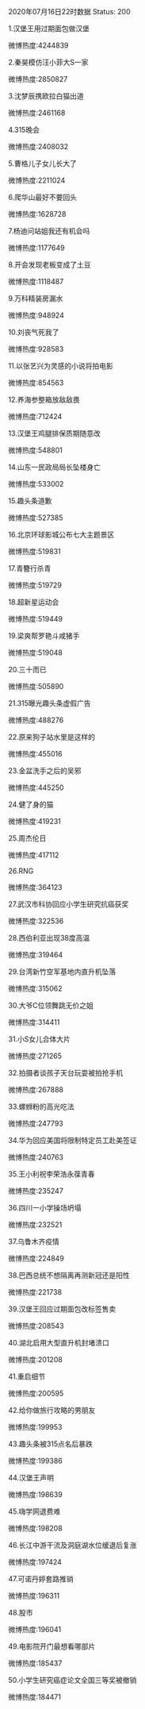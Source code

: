 2020年07月16日22时数据
Status: 200

1.汉堡王用过期面包做汉堡

微博热度:4244839

2.秦昊模仿汪小菲大S一家

微博热度:2850827

3.沈梦辰携欧拉白猫出道

微博热度:2461168

4.315晚会

微博热度:2408032

5.曹格儿子女儿长大了

微博热度:2211024

6.爬华山最好不要回头

微博热度:1628728

7.杨迪问站姐我还有机会吗

微博热度:1177649

8.开会发现老板变成了土豆

微博热度:1118487

9.万科精装房漏水

微博热度:948924

10.刘丧气死我了

微博热度:928583

11.以张艺兴为灵感的小说将拍电影

微博热度:854563

12.养海参整箱放敌敌畏

微博热度:712424

13.汉堡王鸡腿排保质期随意改

微博热度:548801

14.山东一民政局局长坠楼身亡

微博热度:533002

15.趣头条道歉

微博热度:527385

16.北京环球影城公布七大主题景区

微博热度:519831

17.青簪行杀青

微博热度:519729

18.超新星运动会

微博热度:519449

19.梁爽帮罗艳斗咸猪手

微博热度:519048

20.三十而已

微博热度:505890

21.315曝光趣头条虚假广告

微博热度:488276

22.原来狗子站水里是这样的

微博热度:455016

23.金盆洗手之后的吴邪

微博热度:445250

24.健了身的猫

微博热度:419231

25.周杰伦日

微博热度:417112

26.RNG

微博热度:364123

27.武汉市科协回应小学生研究抗癌获奖

微博热度:322536

28.西伯利亚出现38度高温

微博热度:319464

29.台湾新竹空军基地内直升机坠落

微博热度:315062

30.大爷C位领舞跳无价之姐

微博热度:314411

31.小S女儿合体大片

微博热度:271265

32.拍摄者谈孩子天台玩耍被拍抢手机

微博热度:267888

33.螺蛳粉的高光吃法

微博热度:247793

34.华为回应美国将限制特定员工赴美签证

微博热度:240763

35.王小利祝李荣浩永葆青春

微博热度:235247

36.四川一小学操场坍塌

微博热度:232521

37.乌鲁木齐疫情

微博热度:224849

38.巴西总统不想隔离再测新冠还是阳性

微博热度:221738

39.汉堡王回应过期面包改标签售卖

微博热度:208543

40.湖北启用大型直升机封堵溃口

微博热度:201208

41.重启细节

微博热度:200595

42.给你做旅行攻略的男朋友

微博热度:199953

43.趣头条被315点名后暴跌

微博热度:199386

44.汉堡王声明

微博热度:198639

45.嗨学网退费难

微博热度:198208

46.长江中游干流及洞庭湖水位缓退后复涨

微博热度:197424

47.可诺丹婷套路推销

微博热度:196311

48.股市

微博热度:196041

49.电影院开门最想看哪部片

微博热度:185437

50.小学生研究癌症论文全国三等奖被撤销

微博热度:184471

